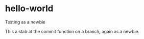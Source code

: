 # hello-world
Testing as a newbie

This a stab at the commit function on a branch, again as a newbie.
